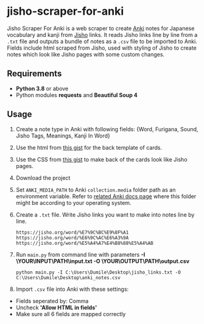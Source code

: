 # jisho-scraper-for-anki

Jisho Scraper For Anki is a web scraper to create [Anki](https://apps.ankiweb.net/) notes for Japanese vocabulary 
and kanji from [Jisho](http://jisho.org) links. It reads Jisho links line by line from a ```.txt``` file and outputs
a bundle of notes as a ```.csv``` file to be imported to Anki. Fields include html scraped from Jisho, used with 
styling of Jisho to create notes which look like Jisho pages with some custom changes.

## Requirements

 - **Python 3.8** or above
 - Python modules **requests** and **Beautiful Soup 4**

## Usage 

 1. Create a note type in Anki with following fields: {Word, Furigana, Sound, Jisho Tags, Meanings, 
    Kanji In Word}
    
 2. Use the html from [this gist](https://gist.github.com/eratc/9c86aaec62af0126507bd0807f40dcab) for the back template of cards.

 3. Use the CSS from [this gist](https://gist.github.com/eratc/dfb153f18dabcfca519c1eb765a52b41) to make back of the 
    cards look like Jisho pages.

 4. Download the project
    
 5. Set ```ANKI_MEDIA_PATH``` to Anki ```collection.media``` folder path as an environment variable. Refer to 
[related Anki docs page](https://docs.ankiweb.net/#/files) where this folder might be according to your operating 
    system.
    
 6. Create a ```.txt``` file. Write Jisho links you want to make into notes line by line.

        https://jisho.org/word/%E7%9C%BC%E9%8F%A1
        https://jisho.org/word/%E6%9C%AC%E6%A3%9A
        https://jisho.org/word/%E5%A4%A7%E4%B8%88%E5%A4%AB
    
 7. Run ```main.py``` from command line with parameters 
    **-I \YOUR\INPUT\PATH\input.txt -O \YOUR\OUTPUT\PATH\output.csv**
    
        python main.py -I C:\Users\Dumile\Desktop\jisho_links.txt -O C:\Users\Dumile\Desktop\anki_notes.csv
    
 8. Import ```.csv``` file into Anki with these settings:
 - Fields seperated by: Comma
 - Uncheck **'Allow HTML in fields'**
 - Make sure all 6 fields are mapped correctly